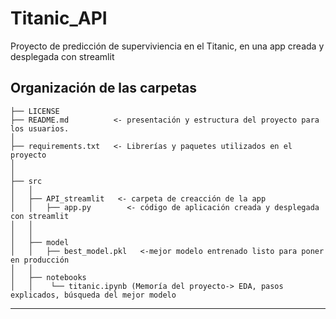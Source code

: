 # Titanic_API
Proyecto de predicción de superviviencia en el Titanic, en una app creada y desplegada con streamlit

Organización de las carpetas
------------

    ├── LICENSE
    ├── README.md          <- presentación y estructura del proyecto para los usuarios.
    │
    ├── requirements.txt   <- Librerías y paquetes utilizados en el proyecto
    │     
    │
    ├── src               
    │   │
    │   ├── API_streamlit   <- carpeta de creacción de la app           
    │   │   ├── app.py        <- código de aplicación creada y desplegada con streamlit
    │   │   
    │   │
    │   ├── model  
    │   │   ├── best_model.pkl   <-mejor modelo entrenado listo para poner en producción
    │   │
    │   ├── notebooks        
    │   │    └── titanic.ipynb (Memoría del proyecto-> EDA, pasos explicados, búsqueda del mejor modelo

--------
